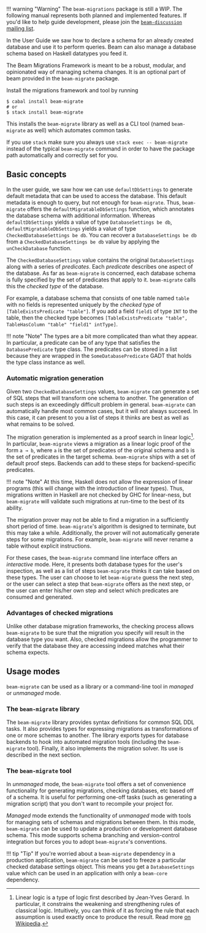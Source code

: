 !!! warning "Warning"
    The `beam-migrations` package is still a WIP. The following manual
    represents both planned and implemented features. If you'd like to help
    guide development, please join
    the
    [`beam-discussion` mailing list](https://groups.google.com/forum/#!forum/beam-discussion).

In the User Guide we saw how to declare a schema for an already created database
and use it to perform queries. Beam can also manage a database schema based on
Haskell datatypes you feed it.

The Beam Migrations Framework is meant to be a robust, modular, and opinionated
way of managing schema changes. It is an optional part of beam provided in the
`beam-migrate` package.

Install the migrations framework and tool by running

```
$ cabal install beam-migrate
# or
$ stack install beam-migrate
```

This installs the `beam-migrate` library as well as a CLI tool (named
`beam-migrate` as well) which automates common tasks.

If you use `stack` make sure you always use `stack exec -- beam-migrate` instead
of the typical `beam-migrate` command in order to have the package path
automatically and correctly set for you.

## Basic concepts

In the user guide, we saw how we can use `defaultDbSettings` to generate default
metadata that can be used to access the database. This default metadata is
enough to query, but not enough for `beam-migrate`. Thus, `beam-migrate` offers
the `defaultMigratableDbSettings` function, which annotates the database schema
with additional information. Whereas `defaultDbSettings` yields a value of type
`DatabaseSettings be db`, `defaultMigratableDbSettings` yields a value of type
`CheckedDatabaseSettings be db`. You can recover a `DatabaseSettings be db` from
a `CheckedDatabaseSettings be db` value by applying the `unCheckDatabase`
function.

The `CheckedDatabaseSettings` value contains the original `DatabaseSettings`
along with a series of *predicates*. Each *predicate* describes one aspect of
the database. As far as `beam-migrate` is concerned, each database schema is
fully specified by the set of predicates that apply to it. `beam-migrate` calls
this the *checked type* of the database.

For example, a database schema that consists of one table named `table` with no
fields is represented uniquely by the *checked type* of `[TableExistsPredicate
"table"]`. If you add a field `field1` of type `INT` to the table, then the
checked type becomes `[TableExistsPredicate "table", TableHasColumn "table"
"field1" intType]`.

!!! note "Note"
    The types are a bit more complicated than what they appear. In particular, a
    predicate can be of any type that satisfies the `DatabasePredicate` type
    class. The predicates can be stored in a list because they are wrapped in
    the `SomeDatabasePredicate` GADT that holds the type class instance as well.

### Automatic migration generation

Given two `CheckedDatabaseSettings` values, `beam-migrate` can generate a set of
SQL steps that will transform one schema to another. The generation of such
steps is an exceedingly difficult problem in general. `beam-migrate` can
automatically handle most common cases, but it will not always succeed. In this
case, it can present to you a list of steps it thinks are best as well as what
remains to be solved.

The migration generation is implemented as a proof search in linear logic[^1]. In
particular, `beam-migrate` views a migration as a linear logic proof of the form
`a ⊸ b`, where `a` is the set of predicates of the original schema and `b` is
the set of predicates in the target schema. `beam-migrate` ships with a set of
default proof steps. Backends can add to these steps for backend-specific
predicates.

!!! note "Note"
    At this time, Haskell does not allow the expression of linear programs (this
    will change with the introduction of linear types). Thus, migrations written
    in Haskell are not checked by GHC for linear-ness, but `beam-migrate` will
    validate such migrations at run-time to the best of its ability.
    
The migration prover may not be able to find a migration in a sufficiently short
period of time. `beam-migrate`'s algorithm is designed to terminate, but this
may take a while. Additionally, the prover will not automatically generate steps
for some migrations. For example, `beam-migrate` will never rename a table
without explicit instructions.

For these cases, the `beam-migrate` command line interface offers an
*interactive* mode. Here, it presents both database types for the user's
inspection, as well as a list of steps `beam-migrate` thinks it can take based
on these types. The user can choose to let `beam-migrate` guess the next step,
or the user can select a step that `beam-migrate` offers as the next step, or
the user can enter his/her own step and select which predicates are consumed and
generated.

### Advantages of checked migrations

Unlike other database migration frameworks, the checking process allows
`beam-migrate` to be sure that the migration you specify will result in the
database type you want. Also, checked migrations allow the programmer to verify
that the database they are accessing indeed matches what their schema expects.

## Usage modes

`beam-migrate` can be used as a library or a command-line tool in *managed* or
*unmanaged* mode.

### The `beam-migrate` library

The `beam-migrate` library provides syntax definitions for common SQL DDL tasks.
It also provides types for expressing migrations as transformations of one or
more schemas to another. The library exports types for database backends to hook
into automated migration tools (including the `beam-migrate` tool). Finally, it
also implements the migration solver. Its use is described in the next section.

### The `beam-migrate` tool

In *unmanaged* mode, the `beam-migrate` tool offers a set of convenience
functionality for generating migrations, checking databases, etc based off of a
schema. It is useful for performing one-off tasks (such as generating a
migration script) that you don't want to recompile your project for.

*Managed* mode extends the functionality of *unmanaged* mode with tools for
managing sets of schemas and migrations between them. In this mode,
`beam-migrate` can be used to update a production or development database
schema. This mode supports schema branching and version-control integration but
forces you to adopt `beam-migrate`'s conventions.

!!! tip "Tip"
    If you're worried about a `beam-migrate` dependency in a production
    application, `beam-migrate` can be used to freeze a particular checked
    database settings object. This means you get a `DatabaseSettings` value
    which can be used in an application with only a `beam-core` dependency.

[^1]:
    Linear logic is a type of logic first described by Jean-Yves Gerard. In
    particular, it constrains the weakening and strengthening rules of classical
    logic. Intuitively, you can think of it as forcing the rule that each
    assumption is used exactly once to produce the result. Read
    more [on Wikipedia](https://en.wikipedia.org/wiki/Linear_logic).
